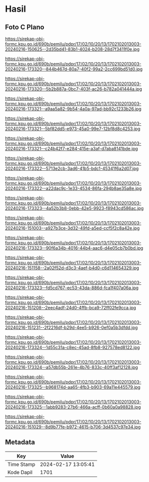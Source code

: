 # Hasil

## Foto C Plano

https://sirekap-obj-formc.kpu.go.id/690b/pemilu/pdpr/17/02/10/20/13/1702102013003-20240216-150625--2d35bd41-83b1-4024-b208-28d7f3411f0e.jpg

https://sirekap-obj-formc.kpu.go.id/690b/pemilu/pdpr/17/02/10/20/13/1702102013003-20240216-173320--844b467d-80a7-40f2-99a2-2cc699bd51d0.jpg

https://sirekap-obj-formc.kpu.go.id/690b/pemilu/pdpr/17/02/10/20/13/1702102013003-20240216-173320--5b2b887a-0bc7-403f-ac26-b782a041444a.jpg

https://sirekap-obj-formc.kpu.go.id/690b/pemilu/pdpr/17/02/10/20/13/1702102013003-20240216-173321--a9aa5a82-9b54-4a0a-97ad-bb92c1233b26.jpg

https://sirekap-obj-formc.kpu.go.id/690b/pemilu/pdpr/17/02/10/20/13/1702102013003-20240216-173321--5bf82dd5-e973-45a0-99e7-12bf8d8c4253.jpg

https://sirekap-obj-formc.kpu.go.id/690b/pemilu/pdpr/17/02/10/20/13/1702102013003-20240216-173321--c24b42f7-e284-415e-a3af-d7aba8141bde.jpg

https://sirekap-obj-formc.kpu.go.id/690b/pemilu/pdpr/17/02/10/20/13/1702102013003-20240216-173322--5713e2cb-3ad6-41b5-bdc1-45341f6a2d07.jpg

https://sirekap-obj-formc.kpu.go.id/690b/pemilu/pdpr/17/02/10/20/13/1702102013003-20240216-173322--a22dac9c-1e33-4534-86fa-294b8ae35a8e.jpg

https://sirekap-obj-formc.kpu.go.id/690b/pemilu/pdpr/17/02/10/20/13/1702102013003-20240216-173323--4a52b3b8-0ebb-42e5-9923-f8943cd586ac.jpg

https://sirekap-obj-formc.kpu.go.id/690b/pemilu/pdpr/17/02/10/20/13/1702102013003-20240216-151003--a927b3ce-3d32-49fd-a5ed-ccf5f2c8a42e.jpg

https://sirekap-obj-formc.kpu.go.id/690b/pemilu/pdpr/17/02/10/20/13/1702102013003-20240216-173323--90f6a34b-4016-44b4-aac6-d4e05cb7b0bd.jpg

https://sirekap-obj-formc.kpu.go.id/690b/pemilu/pdpr/17/02/10/20/13/1702102013003-20240216-151158--2a02f52d-d3c3-4aef-b4d0-c6d114654329.jpg

https://sirekap-obj-formc.kpu.go.id/690b/pemilu/pdpr/17/02/10/20/13/1702102013003-20240216-173323--fd5cd767-ec53-43da-886d-fca1f407a06a.jpg

https://sirekap-obj-formc.kpu.go.id/690b/pemilu/pdpr/17/02/10/20/13/1702102013003-20240216-151208--2eec4adf-24d0-4ffb-bca9-72ff02fe9cca.jpg

https://sirekap-obj-formc.kpu.go.id/690b/pemilu/pdpr/17/02/10/20/13/1702102013003-20240216-151231--2f2216df-b29d-4ee5-b926-0ef0a5b3dfdd.jpg

https://sirekap-obj-formc.kpu.go.id/690b/pemilu/pdpr/17/02/10/20/13/1702102013003-20240216-173324--1d55c31a-c8ec-45ad-8fb8-927578ed8122.jpg

https://sirekap-obj-formc.kpu.go.id/690b/pemilu/pdpr/17/02/10/20/13/1702102013003-20240216-173324--a57db55b-261e-4b76-833c-40ff3af12128.jpg

https://sirekap-obj-formc.kpu.go.id/690b/pemilu/pdpr/17/02/10/20/13/1702102013003-20240216-173325--b968174d-aa65-4fb3-b903-69a11e445579.jpg

https://sirekap-obj-formc.kpu.go.id/690b/pemilu/pdpr/17/02/10/20/13/1702102013003-20240216-173325--1abb9283-27b6-466a-acff-0b60a0a98828.jpg

https://sirekap-obj-formc.kpu.go.id/690b/pemilu/pdpr/17/02/10/20/13/1702102013003-20240216-151029--8d9b77fe-b972-4615-b706-3d4537c97e34.jpg


## Metadata

| Key        | Value               |
| ---------- | ------------------- |
| Time Stamp | 2024-02-17 13:05:41 |
| Kode Dapil | 1701                |



